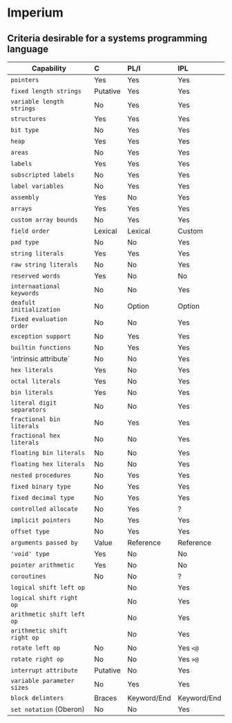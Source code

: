 # Imperium
## Criteria desirable for a systems programming language


| Capability 			| C 		| PL/I 		| IPL
| --- 				| :--- 		| :--- 		| :--- 
| `pointers` 			| Yes 		| Yes		| Yes
| `fixed length strings`  	| Putative  	| Yes		| Yes
| `variable length strings` 	| No 		| Yes		| Yes
| `structures` 			| Yes 		| Yes		| Yes
| `bit type` 			| No 		| Yes		| Yes
| `heap`			| Yes 		| Yes		| Yes
| `areas` 			| No 		| Yes		| Yes
| `labels` 			| Yes 		| Yes		| Yes
| `subscripted labels` 		| No 		| Yes		| Yes
| `label variables`             | No 		| Yes		| Yes
| `assembly` 			| Yes 		| No		| Yes
| `arrays` 			| Yes 		| Yes		| Yes
| `custom array bounds` 	| No 		| Yes		| Yes
| `field order` 		| Lexical 	| Lexical	| Custom
| `pad type`			| No		| No		| Yes
| `string literals`		| Yes		| Yes		| Yes
| `raw string literals`         | No		| No		| Yes
| `reserved words`		| Yes		| No		| No
| `internaational keywords`	| No		| No		| Yes
| `deafult initialization`      | No		| Option	| Option
| `fixed evaluation order`      | No		| No		| Yes
| `exception support`           | No		| Yes		| Yes
| `builtin functions`           | No    | Yes   | Yes
| 'intrinsic attribute`         | No    | No    | Yes
| `hex literals`                | Yes   | No    | Yes
| `octal literals`              | Yes   | No    | Yes
| `bin literals`                | Yes   | No    | Yes
| `literal digit separators`    | No    | No    | Yes
| `fractional bin literals`     | No    | Yes   | Yes
| `fractional hex literals`     | No    | No    | Yes
| `floating bin literals`       | No    | No    | Yes
| `floating hex literals`       | No    | No    | Yes
| `nested procedures`           | No    | Yes   | Yes
| `fixed binary type`           | No    | Yes   | Yes
| `fixed decimal type`          | No    | Yes   | Yes
| `controlled allocate`         | No    | Yes   | ?
| `implicit pointers`           | No    | Yes   | Yes
| `offset type`                 | No    | Yes   | Yes
| `arguments passed by`         | Value | Reference | Reference
| `'void' type`                 | Yes   | No    | No
| `pointer arithmetic`          | Yes   | No | No
| `coroutines`                  | No    | No  | ?
| `logical shift left op`       |       | No  | Yes       
| `logical shift right op`      |       | No  | Yes
| `arithmetic shift left op`    |       | No  | Yes
| `arithmetic shift right op`   |       | No  | Yes
| `rotate left op`              | No    | No  | Yes `<@`
| `rotate right op`             | No    | No  | Yes `>@`
| `interrupt attribute`         | Putative    | No  | Yes
| `variable parameter sizes`        | No   | Yes | Yes
| `block delimters`             | Braces | Keyword/End | Keyword/End
| `set notation` (Oberon)       | No    | No    | Yes









